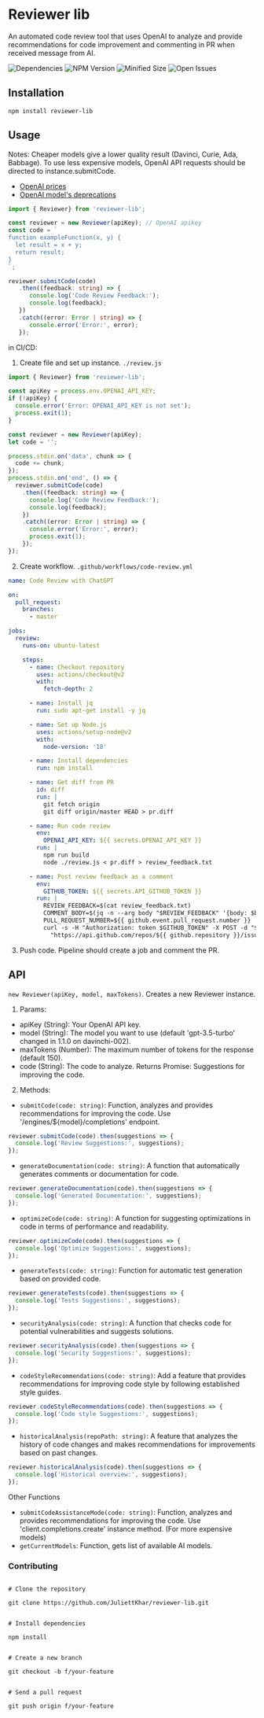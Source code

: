 # Reviewer lib
An automated code review tool that uses OpenAI to analyze and provide 
recommendations for code improvement and commenting in PR when received message from AI.

[//]: # (![Build Status]&#40;https://img.shields.io/github/actions/workflow/status/JuliettKhar/reviewer-lib/ci.yml&#41;)
[//]: # (![Coverage]&#40;https://img.shields.io/codecov/c/github/JuliettKhar/reviewer-lib&#41;)
[//]: # (![Downloads]&#40;https://img.shields.io/npm/dt/reviewer-lib&#41;)
[//]: # (![Forks]&#40;https://img.shields.io/github/forks/JuliettKhar/reviewer-lib&#41;)
[//]: # (![Stars]&#40;https://img.shields.io/github/stars/JuliettKhar/reviewer-lib&#41;)
![Dependencies](https://img.shields.io/librariesio/release/npm/reviewer-lib)
![NPM Version](https://img.shields.io/npm/v/reviewer-lib)
![Minified Size](https://img.shields.io/bundlephobia/min/reviewer-lib)
![Open Issues](https://img.shields.io/github/issues/JuliettKhar/reviewer-lib)

 

## Installation
```shell
npm install reviewer-lib
```
## Usage
Notes: Cheaper models give a lower quality result (Davinci, Curie, Ada, Babbage).
To use less expensive models, OpenAI API requests should be directed to instance.submitCode.
- [OpenAI prices](https://openai.com/api/pricing/)
- [OpenAI model's deprecations](https://platform.openai.com/docs/deprecations)
```typescript
import { Reviewer} from 'reviewer-lib';

const reviewer = new Reviewer(apiKey); // OpenAI apikey
const code = `
function exampleFunction(x, y) {
  let result = x + y;
  return result;
}
`;

reviewer.submitCode(code)
   .then((feedback: string) => {
      console.log('Code Review Feedback:');
      console.log(feedback);
   })
   .catch((error: Error | string) => {
      console.error('Error:', error);
   });
```

in CI/CD:
1. Create file and set up instance. `./review.js`
```typescript
import { Reviewer} from 'reviewer-lib';

const apiKey = process.env.OPENAI_API_KEY;
if (!apiKey) {
  console.error('Error: OPENAI_API_KEY is not set');
  process.exit(1);
}

const reviewer = new Reviewer(apiKey);
let code = '';

process.stdin.on('data', chunk => {
  code += chunk;
});
process.stdin.on('end', () => {
  reviewer.submitCode(code)
    .then((feedback: string) => {
      console.log('Code Review Feedback:');
      console.log(feedback);
    })
    .catch((error: Error | string) => {
      console.error('Error:', error);
      process.exit(1);
    });
});
```
2. Create workflow. `.github/workflows/code-review.yml`
```yaml
name: Code Review with ChatGPT

on:
  pull_request:
    branches:
      - master

jobs:
  review:
    runs-on: ubuntu-latest

    steps:
      - name: Checkout repository
        uses: actions/checkout@v2
        with:
          fetch-depth: 2

      - name: Install jq
        run: sudo apt-get install -y jq

      - name: Set up Node.js
        uses: actions/setup-node@v2
        with:
          node-version: '18'

      - name: Install dependencies
        run: npm install

      - name: Get diff from PR
        id: diff
        run: |
          git fetch origin
          git diff origin/master HEAD > pr.diff

      - name: Run code review
        env:
          OPENAI_API_KEY: ${{ secrets.OPENAI_API_KEY }}
        run: |
          npm run build
          node ./review.js < pr.diff > review_feedback.txt

      - name: Post review feedback as a comment
        env:
          GITHUB_TOKEN: ${{ secrets.API_GITHUB_TOKEN }}
        run: |
          REVIEW_FEEDBACK=$(cat review_feedback.txt)
          COMMENT_BODY=$(jq -n --arg body "$REVIEW_FEEDBACK" '{body: $body}')
          PULL_REQUEST_NUMBER=${{ github.event.pull_request.number }}
          curl -s -H "Authorization: token $GITHUB_TOKEN" -X POST -d "$COMMENT_BODY" \
            "https://api.github.com/repos/${{ github.repository }}/issues/$PULL_REQUEST_NUMBER/comments"

```
3. Push code. Pipeline should create a job and comment the PR.

## API
`new Reviewer(apiKey, model, maxTokens)`. Creates a new Reviewer instance.
1. Params:
- apiKey (String): Your OpenAI API key.
- model (String): The model you want to use (default 'gpt-3.5-turbo' changed in 1.1.0 on davinchi-002).
- maxTokens (Number): The maximum number of tokens for the response (default 150).
- code (String): The code to analyze. Returns Promise<String>: Suggestions for improving the code.
2. Methods:
- `submitCode(code: string)`: Function, analyzes and provides recommendations for improving the code. Use '/engines/${model}/completions' endpoint.
```typescript
reviewer.submitCode(code).then(suggestions => {
  console.log('Review Suggestions:', suggestions);
});
```
- `generateDocumentation(code: string)`: A function that automatically generates comments or documentation for code.
```typescript
reviewer.generateDocumentation(code).then(suggestions => {
  console.log('Generated Documentation:', suggestions);
});
```
- `optimizeCode(code: string)`: A function for suggesting optimizations in code in terms of performance and readability.
```typescript
reviewer.optimizeCode(code).then(suggestions => {
  console.log('Optimize Suggestions:', suggestions);
});
```
- `generateTests(code: string)`: Function for automatic test generation based on provided code.
```typescript
reviewer.generateTests(code).then(suggestions => {
  console.log('Tests Suggestions:', suggestions);
});
```
- `securityAnalysis(code: string)`: A function that checks code for potential vulnerabilities and suggests solutions.
```typescript
reviewer.securityAnalysis(code).then(suggestions => {
  console.log('Security Suggestions:', suggestions);
});
```
- `codeStyleRecommendations(code: string)`: Add a feature that provides recommendations for improving code style by following established style guides.
```typescript
reviewer.codeStyleRecommendations(code).then(suggestions => {
  console.log('Code style Suggestions:', suggestions);
});
```
- `historicalAnalysis(repoPath: string)`: A feature that analyzes the history of code changes and makes recommendations for improvements based on past changes.
```typescript
reviewer.historicalAnalysis(code).then(suggestions => {
  console.log('Historical overview:', suggestions);
});
```
Other Functions
- `submitCodeAssistanceMode(code: string)`: Function, analyzes and provides recommendations for improving the code. Use 'client.completions.create' instance method. (For more expensive models)
- `getCurrentModels`: Function, gets list of available AI models.

### Contributing

```shell

# Clone the repository

git clone https://github.com/JuliettKhar/reviewer-lib.git


# Install dependencies

npm install


# Create a new branch

git checkout -b f/your-feature


# Send a pull request

git push origin f/your-feature
